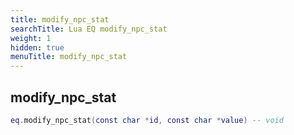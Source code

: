 ```yaml
---
title: modify_npc_stat
searchTitle: Lua EQ modify_npc_stat
weight: 1
hidden: true
menuTitle: modify_npc_stat
---
```

## modify_npc_stat
```lua
eq.modify_npc_stat(const char *id, const char *value) -- void
```